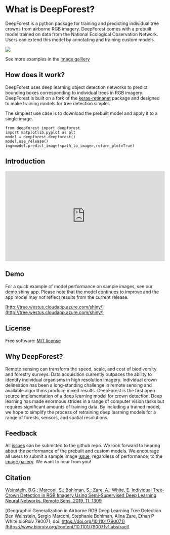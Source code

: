# What is DeepForest?
DeepForest is a python package for training and predicting individual tree crowns from airborne RGB imagery. DeepForest comes with a prebuilt model trained on data from the National Ecological Observation Network. Users can extend this model by annotating and training custom models.

![](../www/image.png)

See more examples in the [image galllery](https://weecology.github.io/DeepForest/)

## How does it work?
DeepForest uses deep learning object detection networks to predict bounding boxes corresponding to individual trees in RGB imagery. DeepForest is built on a fork of the [keras-retinanet](https://github.com/fizyr/keras-retinanet) package and designed to make training models for tree detection simpler.

The simplest use case is to download the prebuilt model and apply it to a single image.

```
from deepforest import deepforest
import matplotlib.pyplot as plt
model = deepforest.deepforest()
model.use_release()
img=model.predict_image(<path_to_image>,return_plot=True)
```

## Introduction

<div style="position: relative; padding-bottom: 56.25%; height: 0;"><iframe src="https://www.loom.com/embed/61ca0bc9001d4997bd080650dff0cf79" frameborder="0" webkitallowfullscreen mozallowfullscreen allowfullscreen style="position: absolute; top: 0; left: 0; width: 100%; height: 100%;"></iframe></div>

## Demo
For a quick example of model performance on sample images, see our demo shiny app. Please note that the model continues to improve and the app model may not reflect results from the current release.

[http://tree.westus.cloudapp.azure.com/shiny/](http://tree.westus.cloudapp.azure.com/shiny/)

## License
Free software: [MIT license](https://github.com/weecology/DeepForest/blob/master/LICENSE)

## Why DeepForest?
Remote sensing can transform the speed, scale, and cost of biodiversity and forestry surveys. Data acquisition currently outpaces the ability to identify individual organisms in high resolution imagery. Individual crown delineation has been a long-standing challenge in remote sensing and available algorithms produce mixed results. DeepForest is the first open source implementation of a deep learning model for crown detection. Deep learning has made enormous strides in a range of computer vision tasks but requires significant amounts of training data. By including a trained model, we hope to simplify the process of retraining deep learning models for a range of forests, sensors, and spatial resolutions.  


## Feedback
All [issues](https://github.com/weecology/DeepForest/issues/) can be submitted to the github repo. We look forward to hearing about the performance of the prebuilt and custom models. We encourage all users to submit a sample image [issue](https://github.com/weecology/DeepForest/issues/49), regardless of performance, to the [image gallery](https://weecology.github.io/DeepForest/). We want to hear from you!

## Citation

[Weinstein, B.G.; Marconi, S.; Bohlman, S.; Zare, A.; White, E. Individual Tree-Crown Detection in RGB Imagery Using Semi-Supervised Deep Learning Neural Networks.
Remote Sens. 2019, 11, 1309](https://www.mdpi.com/2072-4292/11/11/1309)

[Geographic Generalization in Airborne RGB Deep Learning Tree Detection Ben Weinstein, Sergio Marconi, Stephanie Bohlman, Alina Zare, Ethan P White
bioRxiv 790071; doi: https://doi.org/10.1101/790071](https://www.biorxiv.org/content/10.1101/790071v1.abstract)
